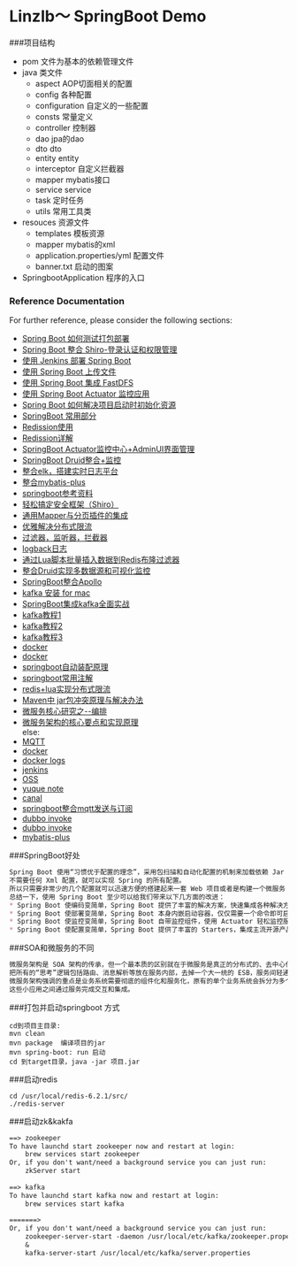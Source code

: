 # Linzlb～ SpringBoot Demo
###项目结构
* pom                               文件为基本的依赖管理文件
* java                              类文件
    * aspect                        AOP切面相关的配置
    * config                        各种配置
    * configuration                 自定义的一些配置
    * consts                        常量定义
    * controller                    控制器
    * dao                           jpa的dao
    * dto                           dto
    * entity                        entity
    * interceptor                   自定义拦截器
    * mapper                        mybatis接口
    * service                       service
    * task                          定时任务
    * utils                         常用工具类
* resouces                          资源文件
    * templates                     模板资源
    * mapper                        mybatis的xml
    * application.properties/yml    配置文件
    * banner.txt                    启动的图案
* SpringbootApplication             程序的入口


### Reference Documentation
For further reference, please consider the following sections:
* [Spring Boot 如何测试打包部署](http://www.ityouknow.com/springboot/2017/05/09/spring-boot-deploy.html)
* [Spring Boot 整合 Shiro-登录认证和权限管理](http://www.ityouknow.com/springboot/2017/06/26/spring-boot-shiro.html)
* [使用 Jenkins 部署 Spring Boot](http://www.ityouknow.com/springboot/2017/11/11/spring-boot-jenkins.html)
* [使用 Spring Boot 上传文件](http://www.ityouknow.com/springboot/2018/01/12/spring-boot-upload-file.html)
* [使用 Spring Boot 集成 FastDFS](http://www.ityouknow.com/springboot/2018/01/16/spring-boot-fastdfs.html)
* [使用 Spring Boot Actuator 监控应用](http://www.ityouknow.com/springboot/2018/02/06/spring-boot-actuator.html)
* [Spring Boot 如何解决项目启动时初始化资源](http://www.ityouknow.com/springboot/2018/05/03/spring-boot-commandLineRunner.html)
* [SpringBoot 常用部分](http://www.ityouknow.com/spring-boot.html)
* [Redission使用](https://blog.csdn.net/liuxiao723846/article/details/88131065?utm_term=redission%E5%88%86%E5%B8%83%E5%BC%8F%E9%94%81&utm_medium=distribute.pc_aggpage_search_result.none-task-blog-2~all~sobaiduweb~default-2-88131065&spm=3001.4430)
* [Redission详解](https://blog.csdn.net/asd051377305/article/details/108384490?utm_medium=distribute.pc_relevant.none-task-blog-baidujs_utm_term-0&spm=1001.2101.3001.4242)
* [SpringBoot Actuator监控中心+AdminUI界面管理](https://blog.csdn.net/u011976388/article/details/85395130)
* [SpringBoot Druid整合+监控](https://www.cnblogs.com/DFX339/p/12751584.html)
* [整合elk，搭建实时日志平台](https://www.fangzhipeng.com/springboot/2017/05/22/sprinboot22-elk.html)
* [整合mybatis-plus](http://blog.java1234.com/index.html?typeId=43)
* [springboot参考资料](http://blog.battcn.com/categories/SpringBoot/)
* [轻松搞定安全框架（Shiro）](http://blog.battcn.com/2018/07/03/springboot/v2-other-shiro/)
* [通用Mapper与分页插件的集成](http://blog.battcn.com/2018/05/10/springboot/v2-orm-mybatis-plugin/)
* [优雅解决分布式限流](http://blog.battcn.com/2018/08/08/springboot/v2-cache-redislimter/)
* [过滤器，监听器，拦截器](https://www.cnblogs.com/qdhxhz/p/9043568.html)
* [logback日志](https://www.cnblogs.com/qdhxhz/p/9069980.html)
* [通过Lua脚本批量插入数据到Redis布隆过滤器](https://www.cnblogs.com/qdhxhz/p/11259078.html)
* [整合Druid实现多数据源和可视化监控](https://www.cnblogs.com/qdhxhz/p/10192041.html)
* [SpringBoot整合Apollo](https://www.cnblogs.com/qdhxhz/p/13449285.html)
* [kafka 安装 for mac](https://blog.csdn.net/oumuv/article/details/84860181)
* [SpringBoot集成kafka全面实战](https://blog.csdn.net/yuanlong122716/article/details/105160545/)
* [kafka教程1](https://www.cnblogs.com/qingyunzong/category/1212387.html)
* [kafka教程2](https://www.cnblogs.com/riches/category/1536304.html)
* [kafka教程3](https://baijiahao.baidu.com/s?id=1651919282506404758&wfr=spider&for=pc)
* [docker](https://www.runoob.com/docker/docker-container-usage.html)
* [docker](https://www.docker.org.cn/book/docker/what-is-docker-16.html)
* [springboot自动装配原理](https://www.cnblogs.com/javaguide/p/springboot-auto-config.html)
* [springboot常用注解](https://snailclimb.gitee.io/javaguide/#/./docs/system-design/framework/spring/SpringBoot+Spring%E5%B8%B8%E7%94%A8%E6%B3%A8%E8%A7%A3%E6%80%BB%E7%BB%93)
* [redis+lua实现分布式限流](http://blog.battcn.com/2018/08/08/springboot/v2-cache-redislimter/)
* [Maven中 jar包冲突原理与解决办法](https://blog.csdn.net/noaman_wgs/article/details/81137893)
* [微服务核心研究之--编排](https://www.jianshu.com/p/54e2e223dbac)
* [微服务架构的核心要点和实现原理](https://www.jianshu.com/p/97ced7ffe4f8)  
else:
* [MQTT](https://docs.emqx.cn/enterprise/v4.2/design/design.html)
* [docker](https://www.runoob.com/docker/docker-container-usage.html)
* [docker logs](https://cloud.tencent.com/developer/article/1486571)
* [jenkins](https://www.w3cschool.cn/jenkins/jenkins-6rwt28n7.html)
* [OSS](https://help.aliyun.com/document_detail/177682.html?spm=a2c4g.11186623.6.620.414113c0XjO9xB)
* [yuque note](https://www.yuque.com/sunxiaping/yg511q/pfa8a7)
* [canal](https://blog.csdn.net/yehongzhi1994/article/details/107880162)
* [springboot整合mqtt发送与订阅](https://blog.csdn.net/qq_31275085/article/details/105788873)
* [dubbo invoke](https://blog.csdn.net/weixin_28759537/article/details/113382975)
* [dubbo invoke](https://blog.csdn.net/u014082714/article/details/109094420?utm_medium=distribute.pc_aggpage_search_result.none-task-blog-2~aggregatepage~first_rank_v2~rank_aggregation-2-109094420.pc_agg_rank_aggregation&utm_term=dubbo%E7%9A%84invoke%E5%91%BD%E4%BB%A4&spm=1000.2123.3001.4430)
* [mybatis-plus](https://mp.baomidou.com/guide/crud-interface.html#alwaysupdatesomecolumnbyid)






###SpringBoot好处
```markdown
Spring Boot 使用“习惯优于配置的理念”，采用包扫描和自动化配置的机制来加载依赖 Jar 中的 Spring bean，
不需要任何 Xml 配置，就可以实现 Spring 的所有配置。
所以只需要非常少的几个配置就可以迅速方便的搭建起来一套 Web 项目或者是构建一个微服务！
总结一下，使用 Spring Boot 至少可以给我们带来以下几方面的改进：
* Spring Boot 使编码变简单，Spring Boot 提供了丰富的解决方案，快速集成各种解决方案提升开发效率。
* Spring Boot 使部署变简单，Spring Boot 本身内嵌启动容器，仅仅需要一个命令即可启动项目，结合 Jenkins 、Docker 自动化运维非常容易实现。
* Spring Boot 使监控变简单，Spring Boot 自带监控组件，使用 Actuator 轻松监控服务各项状态。
* Spring Boot 使配置变简单，Spring Boot 提供了丰富的 Starters，集成主流开源产品往往只需要简单的配置即可。
```

###SOA和微服务的不同
```markdown
微服务架构是 SOA 架构的传承，但一个最本质的区别就在于微服务是真正的分布式的、去中心化的。
把所有的“思考”逻辑包括路由、消息解析等放在服务内部，去掉一个大一统的 ESB，服务间轻通信，是比 SOA 更彻底的拆分。
微服务架构强调的重点是业务系统需要彻底的组件化和服务化，原有的单个业务系统会拆分为多个可以独立开发，设计，运行和运维的小应用，
这些小应用之间通过服务完成交互和集成。
```

###打包并启动springboot 方式
```
cd到项目主目录:
mvn clean  
mvn package  编译项目的jar
mvn spring-boot: run 启动
cd 到target目录，java -jar 项目.jar
```

###启动redis
```
cd /usr/local/redis-6.2.1/src/
./redis-server 
```

###启动zk&kakfa
```markdown
==> zookeeper
To have launchd start zookeeper now and restart at login:
    brew services start zookeeper
Or, if you don't want/need a background service you can just run:
    zkServer start
  
==> kafka
To have launchd start kafka now and restart at login:
    brew services start kafka
    
=======>
Or, if you don't want/need a background service you can just run:
    zookeeper-server-start -daemon /usr/local/etc/kafka/zookeeper.properties 
    & 
    kafka-server-start /usr/local/etc/kafka/server.properties
```

